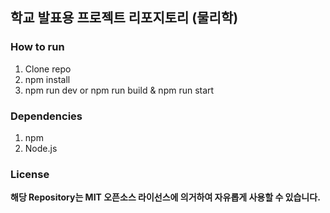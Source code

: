 
## 학교 발표용 프로젝트 리포지토리 (물리학)

### How to run

1. Clone repo
2. npm install
3. npm run dev or npm run build & npm run start

### Dependencies

1. npm
2. Node.js

### License
**해당 Repository는 MIT 오픈소스 라이선스에 의거하여 자유롭게 사용할 수 있습니다.**
